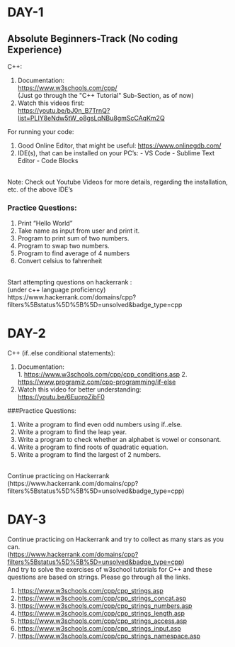 # DAY-1
## Absolute Beginners-Track (No coding Experience)

C++:
1. Documentation:<br />
https://www.w3schools.com/cpp/ <br/>
(Just go through the "C++ Tutorial" Sub-Section, as of  now)<br/>
2. Watch this videos first:<br/>
https://youtu.be/bJ0n_B7TrnQ?list=PLIY8eNdw5tW_o8gsLqNBu8gmScCAqKm2Q<br/>

For running your code:<br/> 
1. Good Online Editor, that might be useful: https://www.onlinegdb.com/<br/>
2. IDE(s), that can be installed on your PC’s: 
                      - VS Code 
                      - Sublime Text Editor 
                      - Code Blocks 
<br/>
Note: Check out Youtube Videos for more details, regarding the installation, etc. of the above IDE’s
<br/>

### Practice Questions: 
1. Print “Hello World”
2. Take name as input from user and print it.
3. Program to print sum of two numbers.
4. Program to swap two numbers.
5. Program to find average of 4 numbers
6. Convert celsius to fahrenheit 
<br/>
Start attempting questions on hackerrank :<br/>
(under c++ language proficiency) <br/>
https://www.hackerrank.com/domains/cpp?filters%5Bstatus%5D%5B%5D=unsolved&badge_type=cpp


# DAY-2

C++ (if..else conditional statements):<br/>
1. Documentation: <br/>
        1. https://www.w3schools.com/cpp/cpp_conditions.asp
        2. https://www.programiz.com/cpp-programming/if-else 
2. Watch this video for better understanding:<br/> https://youtu.be/6EuqroZibF0

###Practice Questions:
1. Write a program to find even odd numbers using if..else.
2. Write a program to find the leap year.
3. Write a program to check whether an alphabet is vowel or consonant.
4. Write a program to find roots of quadratic equation.
5. Write a program to find the largest of 2 numbers.
<br/>
Continue practicing on Hackerrank<br/>
(https://www.hackerrank.com/domains/cpp?filters%5Bstatus%5D%5B%5D=unsolved&badge_type=cpp)


# DAY-3

Continue practicing on Hackerrank and try to collect as many stars as you can.<br/>
(https://www.hackerrank.com/domains/cpp?filters%5Bstatus%5D%5B%5D=unsolved&badge_type=cpp)<br/>
And try to solve the exercises of w3school tutorials for C++ and these questions are based on strings. Please go through all the links.
1. https://www.w3schools.com/cpp/cpp_strings.asp
2. https://www.w3schools.com/cpp/cpp_strings_concat.asp
3. https://www.w3schools.com/cpp/cpp_strings_numbers.asp
4. https://www.w3schools.com/cpp/cpp_strings_length.asp
5. https://www.w3schools.com/cpp/cpp_strings_access.asp
6. https://www.w3schools.com/cpp/cpp_strings_input.asp
7. https://www.w3schools.com/cpp/cpp_strings_namespace.asp

